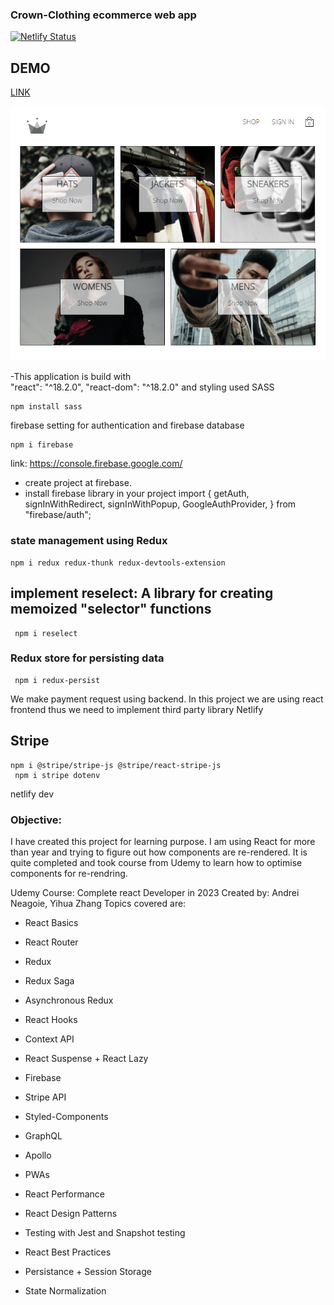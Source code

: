 ### Crown-Clothing ecommerce web app

[![Netlify Status](https://api.netlify.com/api/v1/badges/01765ca7-f646-416b-9aa0-69abde17f785/deploy-status)](https://app.netlify.com/sites/shiny-cranachan-bef447/deploys)

## DEMO
[LINK](https://shiny-cranachan-bef447.netlify.app/)

![alt text](./src/assets/crown-clothing.png)

-This application is build with  
"react": "^18.2.0",
"react-dom": "^18.2.0" 
and styling used SASS

```script
npm install sass
```
firebase setting for authentication and firebase database
```script
npm i firebase
```
link: https://console.firebase.google.com/
- create project at firebase.
- install firebase library in your project
 import {
  getAuth,
  signInWithRedirect,
  signInWithPopup,
  GoogleAuthProvider,
} from "firebase/auth";

### state management using Redux
```script
npm i redux redux-thunk redux-devtools-extension
```

## implement reselect: A library for creating memoized "selector" functions
```script
 npm i reselect
 ```

### Redux store for persisting data
```script
 npm i redux-persist

 ```
We make payment request using backend. In this project we are using react frontend thus we need to implement third party library Netlify
## Stripe
```script
npm i @stripe/stripe-js @stripe/react-stripe-js
 npm i stripe dotenv
```
netlify dev

 ### Objective: 
 I have created this project for learning purpose.
 I am using React for more than year and trying to figure out
 how components are re-rendered. It is quite completed and took course from
 Udemy to learn how to optimise components for re-rendring.

 Udemy Course: Complete react Developer in 2023
 Created by: Andrei Neagoie, Yihua Zhang
 Topics covered are:
 - React Basics

- React Router

- Redux

- Redux Saga

- Asynchronous Redux

- React Hooks

- Context API

- React Suspense + React Lazy

- Firebase

- Stripe API

- Styled-Components

- GraphQL

- Apollo

- PWAs

- React Performance

- React Design Patterns

- Testing with Jest and Snapshot testing

- React Best Practices

- Persistance + Session Storage

- State Normalization

